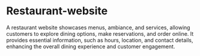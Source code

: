 # Restaurant-website
A restaurant website showcases menus, ambiance, and services, allowing customers to explore dining options, make reservations, and order online. It provides essential information, such as hours, location, and contact details, enhancing the overall dining experience and customer engagement.
